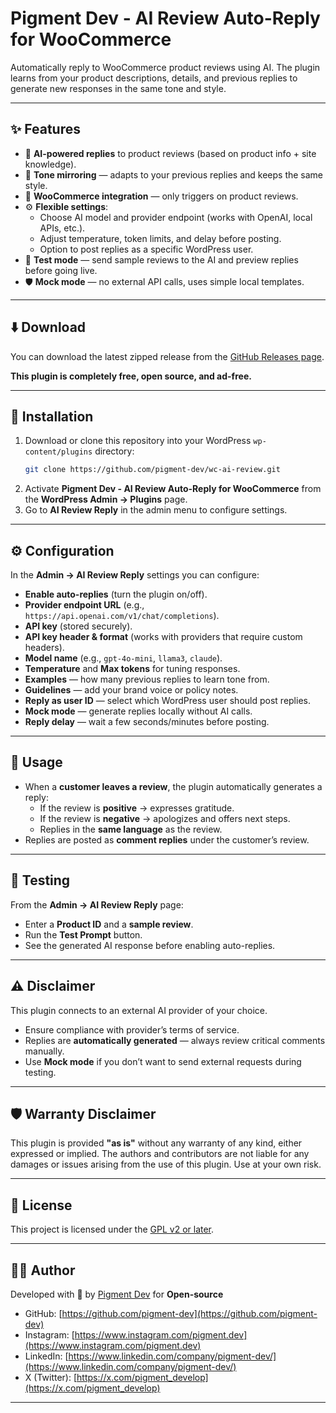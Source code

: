 # Pigment Dev - AI Review Auto-Reply for WooCommerce

Automatically reply to WooCommerce product reviews using AI.
The plugin learns from your product descriptions, details, and previous replies to generate new responses in the same tone and style.

---

## ✨ Features

- 🤖 **AI-powered replies** to product reviews (based on product info + site knowledge).
- 🎯 **Tone mirroring** — adapts to your previous replies and keeps the same style.
- 🛒 **WooCommerce integration** — only triggers on product reviews.
- ⚙️ **Flexible settings**:
  - Choose AI model and provider endpoint (works with OpenAI, local APIs, etc.).
  - Adjust temperature, token limits, and delay before posting.
  - Option to post replies as a specific WordPress user.
- 🧪 **Test mode** — send sample reviews to the AI and preview replies before going live.
- 🛡️ **Mock mode** — no external API calls, uses simple local templates.

---


## ⬇️ Download

You can download the latest zipped release from the [GitHub Releases page](https://github.com/pigment-dev/wc-ai-review/releases/latest).

**This plugin is completely free, open source, and ad-free.**

---

## 🔧 Installation

1. Download or clone this repository into your WordPress `wp-content/plugins` directory:
   ```bash
   git clone https://github.com/pigment-dev/wc-ai-review.git
   ```
2. Activate **Pigment Dev - AI Review Auto-Reply for WooCommerce** from the **WordPress Admin → Plugins** page.
3. Go to **AI Review Reply** in the admin menu to configure settings.

---

## ⚙️ Configuration

In the **Admin → AI Review Reply** settings you can configure:

- **Enable auto-replies** (turn the plugin on/off).
- **Provider endpoint URL** (e.g., `https://api.openai.com/v1/chat/completions`).
- **API key** (stored securely).
- **API key header & format** (works with providers that require custom headers).
- **Model name** (e.g., `gpt-4o-mini`, `llama3`, `claude`).
- **Temperature** and **Max tokens** for tuning responses.
- **Examples** — how many previous replies to learn tone from.
- **Guidelines** — add your brand voice or policy notes.
- **Reply as user ID** — select which WordPress user should post replies.
- **Mock mode** — generate replies locally without AI calls.
- **Reply delay** — wait a few seconds/minutes before posting.

---

## 🚀 Usage

- When a **customer leaves a review**, the plugin automatically generates a reply:
  - If the review is **positive** → expresses gratitude.
  - If the review is **negative** → apologizes and offers next steps.
  - Replies in the **same language** as the review.
- Replies are posted as **comment replies** under the customer’s review.

---

## 🧪 Testing

From the **Admin → AI Review Reply** page:
- Enter a **Product ID** and a **sample review**.
- Run the **Test Prompt** button.
- See the generated AI response before enabling auto-replies.

---

## ⚠️ Disclaimer

This plugin connects to an external AI provider of your choice.
- Ensure compliance with provider’s terms of service.
- Replies are **automatically generated** — always review critical comments manually.
- Use **Mock mode** if you don’t want to send external requests during testing.

---

## 🛡️ Warranty Disclaimer

This plugin is provided **"as is"** without any warranty of any kind, either expressed or implied. The authors and contributors are not liable for any damages or issues arising from the use of this plugin. Use at your own risk.

---

## 📄 License

This project is licensed under the [GPL v2 or later](https://www.gnu.org/licenses/old-licenses/gpl-2.0.html).

---

## 👨‍💻 Author

Developed with 💙 by [Pigment Dev](https://pimgent.dev/) for **Open-source**

- GitHub: [https://github.com/pigment-dev](https://github.com/pigment-dev)
- Instagram: [https://www.instagram.com/pigment.dev](https://www.instagram.com/pigment.dev)
- LinkedIn: [https://www.linkedin.com/company/pigment-dev/](https://www.linkedin.com/company/pigment-dev/)
- X (Twitter): [https://x.com/pigment_develop](https://x.com/pigment_develop)

---
